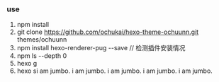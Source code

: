 ### use

1. npm install
2. git clone https://github.com/ochukai/hexo-theme-ochuunn.git themes/ochuunn
3. npm install hexo-renderer-pug --save
// 检测插件安装情况
4. npm ls --depth 0 
5. hexo g
6. hexo si am jumbo.
i am jumbo.
i am jumbo.
i am jumbo.
i am jumbo.

